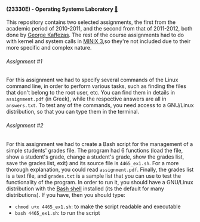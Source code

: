 #### (23330E) - Operating Systems Laboratory [:link:](https://www.ceid.upatras.gr/en/undergraduate/courses/23330%CE%95)

This repository contains two selected assignments, the first from the academic period of 2010-2011, and the second from
that of 2011-2012, both done by [George Kaffezas](https://github.com/gkffzs). The rest of the course assignments had
to do with kernel and system calls in [MINIX 3](http://www.minix3.org/),so they're not included due to their more
specific and complex nature.

###### Assignment #1
For this assignment we had to specify several commands of the Linux command line, in order to perform various tasks, such
as finding the files that don't belong to the root user, etc. You can find them in details in `assignment.pdf` (in
Greek), while the respective answers are all in `answers.txt`. To test any of the commands, you need access to a
GNU/Linux distribution, so that you can type them in the terminal.

###### Assignment #2
For this assignment we had to create a Bash script for the management of a simple students' grades file. The program 
had 6 functions (load the file, show a student's grade, change a student's grade, show the grades list, save the grades
list, exit) and its source file is `4465_ex1.sh`. For a more thorough explanation, you could read `assignment.pdf`.
Finally, the grades list is a text file, and `grades.txt` is a sample list that you can use to test the functionality of
the program. In order to run it, you should have a GNU/Linux distribution with the
[Bash shell](https://www.gnu.org/software/bash/) installed (its the default for many distributions). If you have, then
you should type:
- `chmod u+x 4465_ex1.sh`: to make the script readable and executable
- `bash 4465_ex1.sh`: to run the script
